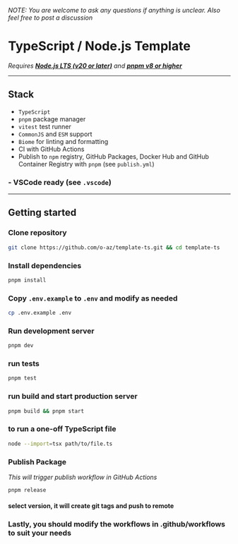 _NOTE: You are welcome to ask any questions if anything is unclear. Also feel free to post a discussion_

# TypeScript / Node.js Template

_Requires __[Node.js LTS (v20 or later)](https://nodejs.org/en/blog/release/v20.8.1)__ and
**[pnpm __v8__ or higher](https://pnpm.io/installation)**_

---

## **Stack**

- `TypeScript`
- `pnpm` package manager
- `vitest` test runner
- `CommonJS` and `ESM` support
- `Biome` for linting and formatting
- CI with GitHub Actions
- Publish to `npm` registry, GitHub Packages, Docker Hub and GitHub Container Registry with `pnpm` (see `publish.yml`)

### - VSCode ready (see `.vscode`)

---

## Getting started

### Clone repository

```sh
git clone https://github.com/o-az/template-ts.git && cd template-ts
```

### Install dependencies

```sh
pnpm install
```

### Copy `.env.example` to `.env` and modify as needed

```sh
cp .env.example .env
```

### Run development server

```sh
pnpm dev
```

### run tests

```sh
pnpm test
```

### run build and start production server

```sh
pnpm build && pnpm start
```

### to run a one-off TypeScript file

```sh
node --import=tsx path/to/file.ts
```

### Publish Package

_This will trigger publish workflow in GitHub Actions_

```sh
pnpm release
```

#### select version, it will create git tags and push to remote

### Lastly, you should modify the workflows in .github/workflows to suit your needs
